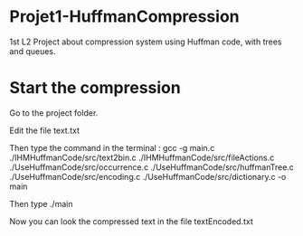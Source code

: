 # Projet1-HuffmanCompression
1st L2 Project about compression system using Huffman code, with trees and queues.

# Start the compression

Go to the project folder.

Edit the file text.txt

Then type the command in the terminal : gcc -g main.c ./IHMHuffmanCode/src/text2bin.c ./IHMHuffmanCode/src/fileActions.c ./UseHuffmanCode/src/occurrence.c ./UseHuffmanCode/src/huffmanTree.c ./UseHuffmanCode/src/encoding.c ./UseHuffmanCode/src/dictionary.c -o main

Then type ./main

Now you can look the compressed text in the file textEncoded.txt
